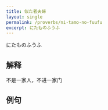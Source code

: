 ```yaml
---
title: 似た者夫婦
layout: single
permalink: /proverbs/ni-tamo-no-fuufu
excerpt: にたものふうふ
---
```


にたものふうふ

## 解释

不是一家人，不进一家门

## 例句

